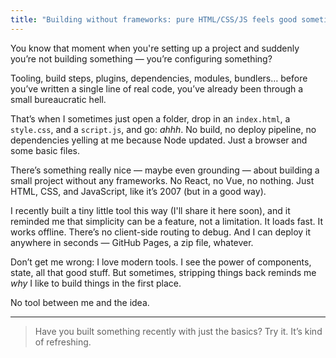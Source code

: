 ```yaml
---
title: "Building without frameworks: pure HTML/CSS/JS feels good sometimes"
---
```


You know that moment when you're setting up a project and suddenly you’re not building something — you’re configuring something?

Tooling, build steps, plugins, dependencies, modules, bundlers… before you’ve written a single line of real code, you’ve already been through a small bureaucratic hell.

That’s when I sometimes just open a folder, drop in an `index.html`, a `style.css`, and a `script.js`, and go: *ahhh*. No build, no deploy pipeline, no dependencies yelling at me because Node updated. Just a browser and some basic files.

There’s something really nice — maybe even grounding — about building a small project without any frameworks. No React, no Vue, no nothing. Just HTML, CSS, and JavaScript, like it’s 2007 (but in a good way).

I recently built a tiny little tool this way (I'll share it here soon), and it reminded me that simplicity can be a feature, not a limitation. It loads fast. It works offline. There’s no client-side routing to debug. And I can deploy it anywhere in seconds — GitHub Pages, a zip file, whatever.

Don’t get me wrong: I love modern tools. I see the power of components, state, all that good stuff. But sometimes, stripping things back reminds me *why* I like to build things in the first place.

No tool between me and the idea.

---

> Have you built something recently with just the basics? Try it. It’s kind of refreshing.
